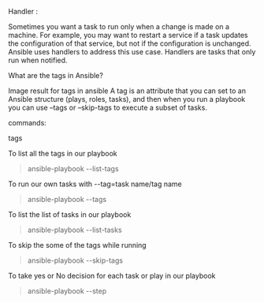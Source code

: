 Handler :

Sometimes you want a task to run only when a change is made on a machine. 
For example, you may want to restart a service if a task updates the configuration of that service, but not if the configuration is unchanged. Ansible uses handlers to address this use case. Handlers are tasks that only run when notified.

What are the tags in Ansible?

Image result for tags in ansible
A tag is an attribute that you can set to an Ansible structure (plays, roles, tasks), and then when you run a playbook you can use –tags or –skip-tags to execute a subset of tasks.


commands:

tags

To list all the tags in our playbook

> ansible-playbook <playbook name>  --list-tags


To run our own tasks with --tag=task name/tag name

> ansible-playbook <playbook name>   --tags 

To list the list of tasks in our playbook

> ansible-playbook <playbook name>   --list-tasks

To skip the some of the tags while running

> ansible-playbook <playbook name>   --skip-tags

To take yes or No decision for each task or play in our playbook

> ansible-playbook <playbook name>  --step